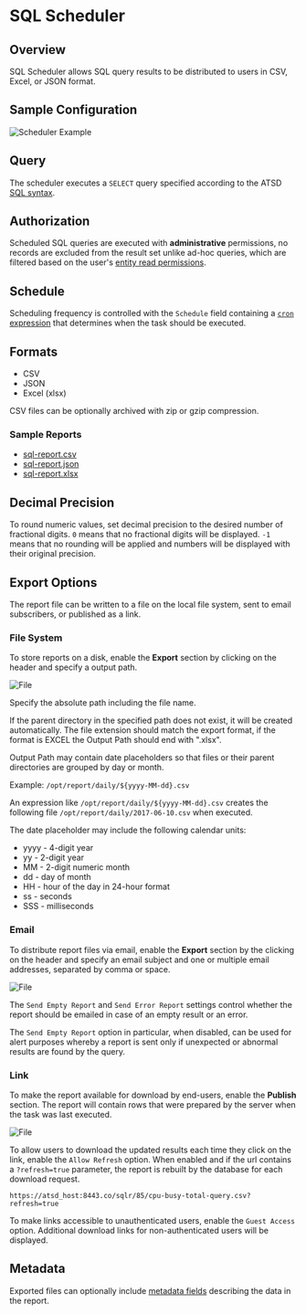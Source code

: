 # SQL Scheduler

## Overview

SQL Scheduler allows SQL query results to be distributed to users in CSV, Excel, or JSON format.

## Sample Configuration

![Scheduler Example](images/sql-scheduled.png)

## Query

The scheduler executes a `SELECT` query specified according to the ATSD [SQL syntax](README.md).

## Authorization

Scheduled SQL queries are executed with **administrative** permissions, no records are excluded from the result set unlike ad-hoc queries, which are filtered based on the user's [entity read permissions](../../administration/user-authorization.md#entity-permissions).

## Schedule

Scheduling frequency is controlled with the `Schedule` field containing a [`cron` expression](scheduled-sql-cron.md) that determines when the task should be executed.

## Formats

* CSV
* JSON
* Excel (xlsx)

CSV files can be optionally archived with zip or gzip compression.

### Sample Reports

* [sql-report.csv](examples/sql-report.csv)
* [sql-report.json](examples/sql-report.json)
* [sql-report.xlsx](examples/sql-report.xlsx)

## Decimal Precision

To round numeric values, set decimal precision to the desired number of fractional digits.
`0` means that no fractional digits will be displayed.
`-1` means that no rounding will be applied and numbers will be displayed with their original precision.

## Export Options

The report file can be written to a file on the local file system, sent to email subscribers, or published as a link.

### File System

To store reports on a disk, enable the **Export** section by clicking on the header and specify a output path.

![File](images/sql-scheduled-file.png)

Specify the absolute path including the file name.

If the parent directory in the specified path does not exist, it will be created automatically.
The file extension should match the export format, if the format is EXCEL the Output Path should end with ".xlsx".

Output Path may contain date placeholders so that files or their parent directories are grouped by day or month.

Example: `/opt/report/daily/${yyyy-MM-dd}.csv`

An expression like `/opt/report/daily/${yyyy-MM-dd}.csv` creates the following file `/opt/report/daily/2017-06-10.csv` when executed.

The date placeholder may include the following calendar units:

* yyyy - 4-digit year
* yy - 2-digit year
* MM - 2-digit numeric month
* dd - day of month
* HH - hour of the day in 24-hour format
* ss - seconds
* SSS - milliseconds

### Email

To distribute report files via email, enable the **Export** section by the clicking on the header and specify an email subject and one or multiple email addresses, separated by comma or space.

![File](images/sql-scheduled-email.png)

The `Send Empty Report` and `Send Error Report` settings control whether the report should be emailed in case of an empty result or an error.

The `Send Empty Report` option in particular, when disabled, can be used for alert purposes whereby a report is sent only if unexpected or abnormal results are found by the query.

### Link

To make the report available for download by end-users, enable the **Publish** section. The report will contain rows that were prepared by the server when the task was last executed.

![File](images/sql-scheduled-publish.png)

To allow users to download the updated results each time they click on the link, enable the `Allow Refresh` option. When enabled and if the url contains a `?refresh=true` parameter, the report is rebuilt by the database for each download request.

```
https://atsd_host:8443.co/sqlr/85/cpu-busy-total-query.csv?refresh=true
```

To make links accessible to unauthenticated users, enable the `Guest Access` option. Additional download links for non-authenticated users will be displayed.


## Metadata

Exported files can optionally include [metadata fields](scheduled-sql-metadata.md) describing the data in the report.
